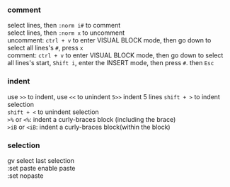
### comment
select lines, then `:norm i#` to comment  
select lines, then `:norm x` to uncomment  
uncomment: `ctrl + v` to enter VISUAL BLOCK mode, then go down to select all lines's `#`, press `x`  
comment: `ctrl + v` to enter VISUAL BLOCK mode, then go down to select all lines's start, `Shift i`, enter the INSERT mode, then press `#`. then `Esc`

### indent
use `>>` to indent, use `<<` to unindent
`5>>` indent 5 lines
`shift + >` to indent selection              
`shift + <` to unindent selection   
`>%` or `<%`: indent a curly-braces block (including the brace)  
`>iB` or `<iB`: indent a curly-braces block(within the block)  

### selection
gv select last selection  
:set paste        enable paste   
:set nopaste  